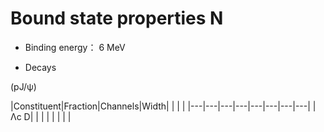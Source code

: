 # Bound state properties N

* Binding energy： 6 MeV

* Decays

(pJ/ψ)

|Constituent|Fraction|Channels|Width| | | |
|---|---|---|---|---|---|---|---|
|Λc D|   |   |   |   |   |   |   |

